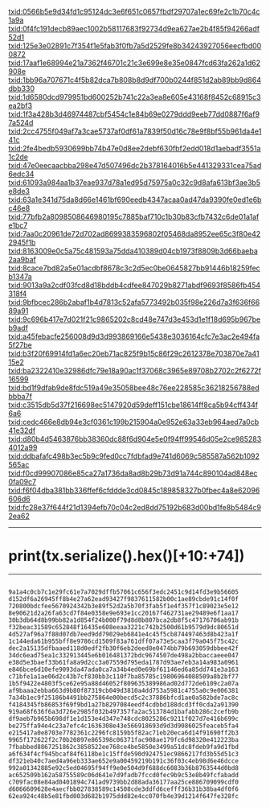 [txid:0566b5e9d34fd1c95124dc3e6f651c0657fbdf29707a1ec69fe2c1b70c4c1a9a](https://btc1.trezor.io/tx/0566b5e9d34fd1c95124dc3e6f651c0657fbdf29707a1ec69fe2c1b70c4c1a9a)
[txid:0f4fc191decb89aec1002b58117683f92734d9ea627ae2b4f85f94266adf52d1](https://btc1.trezor.io/tx/0f4fc191decb89aec1002b58117683f92734d9ea627ae2b4f85f94266adf52d1)
[txid:125e3e02891c7f354f1e5fab3f0fb7a5d2529fe8b34243927056eecfbd000872](https://btc1.trezor.io/tx/125e3e02891c7f354f1e5fab3f0fb7a5d2529fe8b34243927056eecfbd000872)
[txid:17aaf1e68994e21a7362f46701c21c3e699e8e35e0847fcd63fa262a1d62908e](https://btc1.trezor.io/tx/17aaf1e68994e21a7362f46701c21c3e699e8e35e0847fcd63fa262a1d62908e)
[txid:1bb96a707671c4f5b82dca7b808b8d9df700b0244f851d2ab89bb9d864dbb330](https://btc1.trezor.io/tx/1bb96a707671c4f5b82dca7b808b8d9df700b0244f851d2ab89bb9d864dbb330)
[txid:1d6580dcd979951bd600252b741c22a3ea8e605e43168f8452c68915c3ea2bf3](https://btc1.trezor.io/tx/1d6580dcd979951bd600252b741c22a3ea8e605e43168f8452c68915c3ea2bf3)
[txid:1f3a428b3d46974487cbf5454c1e84b69e0279ddd9eeb77dd0887f6af97a524d](https://btc1.trezor.io/tx/1f3a428b3d46974487cbf5454c1e84b69e0279ddd9eeb77dd0887f6af97a524d)
[txid:2cc4755f049af7a3cae5737af0df61a7839f50d16c78e9f8bf55b961da4e141c](https://btc1.trezor.io/tx/2cc4755f049af7a3cae5737af0df61a7839f50d16c78e9f8bf55b961da4e141c)
[txid:2fe4bedb5930699bb74b47e0d8ee2debf630fbf2edd018d1aebadf3551a1c2de](https://btc1.trezor.io/tx/2fe4bedb5930699bb74b47e0d8ee2debf630fbf2edd018d1aebadf3551a1c2de)
[txid:47e0eecaacbba298e47d507496dc2b378164016b5e441329331cea75ad6edc34](https://btc1.trezor.io/tx/47e0eecaacbba298e47d507496dc2b378164016b5e441329331cea75ad6edc34)
[txid:61093a984aa1b37eae937d78a1ed95d75975a0c32c9d8afa613bf3ae3b5e8de3](https://btc1.trezor.io/tx/61093a984aa1b37eae937d78a1ed95d75975a0c32c9d8afa613bf3ae3b5e8de3)
[txid:63a1e341d75da8d66e1461bf690eedb4347acaa0ad47da9390fe0ed1e6bc46e8](https://btc1.trezor.io/tx/63a1e341d75da8d66e1461bf690eedb4347acaa0ad47da9390fe0ed1e6bc46e8)
[txid:77bfb2a8098508646980195c7885baf710c1b30b83cfb7432c6de01a1afe1bc7](https://btc1.trezor.io/tx/77bfb2a8098508646980195c7885baf710c1b30b83cfb7432c6de01a1afe1bc7)
[txid:7aa0c20961de72d702ad8699383596802f05468da8952ee65c3f80e422945f1b](https://btc1.trezor.io/tx/7aa0c20961de72d702ad8699383596802f05468da8952ee65c3f80e422945f1b)
[txid:8163009e0c5a75c481593a75dda410389d04cb1973f8809b3d66baeba2aa9baf](https://btc1.trezor.io/tx/8163009e0c5a75c481593a75dda410389d04cb1973f8809b3d66baeba2aa9baf)
[txid:8cace7bd82a5e01acdbf8678c3c2d5ec0be0645827bb91446b18259fecb1347a](https://btc1.trezor.io/tx/8cace7bd82a5e01acdbf8678c3c2d5ec0be0645827bb91446b18259fecb1347a)
[txid:9013a9a2cdf03fcd8d18bddb4cdfee847029b8271abdf9693f8586fb454318f4](https://btc1.trezor.io/tx/9013a9a2cdf03fcd8d18bddb4cdfee847029b8271abdf9693f8586fb454318f4)
[txid:9bfbcec286b2abaf1b4d7813c52afa5773492b035f98e226d7a3f636f6689a91](https://btc1.trezor.io/tx/9bfbcec286b2abaf1b4d7813c52afa5773492b035f98e226d7a3f636f6689a91)
[txid:9c696b417e7d021f21c9865202c8cd48e747d3e453d1e1f18d695b967beb9adf](https://btc1.trezor.io/tx/9c696b417e7d021f21c9865202c8cd48e747d3e453d1e1f18d695b967beb9adf)
[txid:a45febacfe256008d9d3d993869166e5438e3036164cfc7e3ac2e494fa5f27be](https://btc1.trezor.io/tx/a45febacfe256008d9d3d993869166e5438e3036164cfc7e3ac2e494fa5f27be)
[txid:b3f20f69914fd1a6ec20eb71ac825f9b15c86f29c2612378e703870e7a4115e2](https://btc1.trezor.io/tx/b3f20f69914fd1a6ec20eb71ac825f9b15c86f29c2612378e703870e7a4115e2)
[txid:ba2322410e32986dfc79e18a90ac1f37068c3965e89708b2702c2f6272f16599](https://btc1.trezor.io/tx/ba2322410e32986dfc79e18a90ac1f37068c3965e89708b2702c2f6272f16599)
[txid:bd1f9dfab9de8fdc519a49e35058bee48c76ee228585c36218256788edbbba7f](https://btc1.trezor.io/tx/bd1f9dfab9de8fdc519a49e35058bee48c76ee228585c36218256788edbbba7f)
[txid:c3515db5d37f216698ec5147920d59deff151cbe18614ff8ca5b94cff434f6a6](https://btc1.trezor.io/tx/c3515db5d37f216698ec5147920d59deff151cbe18614ff8ca5b94cff434f6a6)
[txid:cedc466e8db94e3cf0361c199b215904a0e952e63a33eb964aed7a0cb41e32df](https://btc1.trezor.io/tx/cedc466e8db94e3cf0361c199b215904a0e952e63a33eb964aed7a0cb41e32df)
[txid:d80b4d5463876bb38360dc88f6d904e5e0f94ff99546d05e2ce9852834012a99](https://btc1.trezor.io/tx/d80b4d5463876bb38360dc88f6d904e5e0f94ff99546d05e2ce9852834012a99)
[txid:ddbafafc498b3ec5b9c9fed0cc7fdbfad9e741d6069c585587a562b1092565ac](https://btc1.trezor.io/tx/ddbafafc498b3ec5b9c9fed0cc7fdbfad9e741d6069c585587a562b1092565ac)
[txid:f0cd99907086e85ca27a1736da8ad8b29b73d91a744c890104ad848ec0fa09c7](https://btc1.trezor.io/tx/f0cd99907086e85ca27a1736da8ad8b29b73d91a744c890104ad848ec0fa09c7)
[txid:f6f04dba381bb336ffef6cfddde3cd0845c189858327b0fbec4a8e62096606d6](https://btc1.trezor.io/tx/f6f04dba381bb336ffef6cfddde3cd0845c189858327b0fbec4a8e62096606d6)
[txid:fc28e37f644f21d1394efb70c04c2ed8dd75192b683d00bd1fe8b5484c92ea62](https://btc1.trezor.io/tx/fc28e37f644f21d1394efb70c04c2ed8dd75192b683d00bd1fe8b5484c92ea62)

---

# print(tx.serialize().hex()[+10:+74])

---

<pre class="wp-block-code"><code>
9a1a4c0cb7c1e29fc61e7a7029dffb57061c656f3edc2451c9d14fd3e9b56605
d152df6a26945ff8b4e27a62ead93427f9837611582b00c1ae89cbde91c14f0f
720800bdcfee5670924342b3e89f52d2a5b70f3fab5f1e4f357f1c89023e5e12
8e90621d2a26fa63cd7f84e0358e9e693e1cc20167f462731ae29489e6f1aa17
30b3db64d8b99bb82a1d854f24b000f79d8d8b807bca2db8f5c47176706ab91b
f32beac31589c652848f16435e608eeaa3221c742b2500d61b9579d9dc80651d
4d527af96a7f88d07db7eed9dd79029eb6841e4c45f5cb874497463d8b423a1f
1c144eda61b955bff8e9786cd1509f83a761dff07a73e5caa3f79a045f75c42c
dec2a15135dfbaaed118d0edf2fb30f6eb2deed8e0474bb79b693059dbbee42f
34dc6ead75ea1c332913445e6b016481372bdc9674507de498a2bbaccaeee047
e38d5e3baef33b61fa8a9d2cc3a07559d795eda1787d93ae7eb3a14a983a0961
e846bce6d10efe9093da47ada0ca7a34b4ed0e69bf61146ed6a85dd741e3a163
c71bfe1a1ae06d2c43b7cf830bb3c110f7ba85785c19806964088509a8b2bf77
1b5f9422e4803f5ce62e95a88d46052f809635389986ad02d772de6109c2a07a
af9baaa2ebba663d9b80f87319cb049d3810a4dd753a5981c4755a0c9e006381
7a34b1ec9f25186b4491bb275864e00becd5c2c37886bfcd1ae0a582bde7ac8c
f4184345fb86853f69f9bd1a27b8297084eedf4cdbbd188dcd3ff0cda2a91390
919a68f636f6a3d726e2985f032b497357fa2ac513784d1bafabb286c2cefb9b
df9aeb7b965b698df1e1d153e4d347e748cdc8025286c9211f027d7e416b699c
be275ffa94e4c23a7efc4c1636308e43e566918693d9d3d9086025feaceb5fa4
e215417a0e8703e7782361c2296fc8159b5f82ac71eb20eca6d14f91690ff2b3
9965f172622f2c70b20897e865398c06371fac908ae179fc6d98320e412223ba
7fbabbed8867251862c3858522ee768ce4be5850e3499a51dc8fdeb9fa9d1fbd
a6f634f4cf945bcaf84f6118be1c15ffde590d924751ec9866217fd3b55d51c3
df321eb40c7aed4a96eb333ae652e9a00459219b191c36f03c4eb98d6e46dcce
992a01342885e92c5ed04695f94ff9e0e504d9f688dc6083b36b8763544d0bd8
ac652509b162a58755589c06d641e7d9fadb7fccd0fec9b9c53e8b49fcfabadd
c709fac08e84ad0401894c741ad9739bb2d88ada36177aa25ce886709099cdf0
d6066609628e4aecfbb027838589c14508cde3ddfd6cefff36b31b38ba4df0f6
62ea924c48b5e81fbd003d682b1975ddd82e4cc070fb4e39d1214f647fe328fc
</code></pre>
